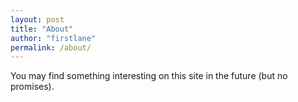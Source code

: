 ```yaml
---
layout: post
title: "About"
author: "firstlane"
permalink: /about/
---
```


You may find something interesting on this site in the future (but no promises).
